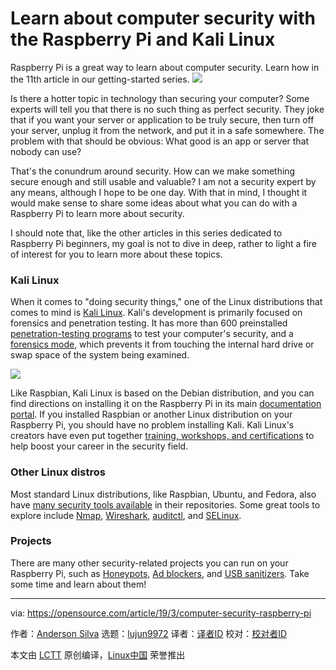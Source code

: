[#]: collector: (lujun9972)
[#]: translator: ( )
[#]: reviewer: ( )
[#]: publisher: ( )
[#]: url: ( )
[#]: subject: (Learn about computer security with the Raspberry Pi and Kali Linux)
[#]: via: (https://opensource.com/article/19/3/computer-security-raspberry-pi)
[#]: author: (Anderson Silva https://opensource.com/users/ansilva)

Learn about computer security with the Raspberry Pi and Kali Linux
======
Raspberry Pi is a great way to learn about computer security. Learn how in the 11th article in our getting-started series.
![](https://opensource.com/sites/default/files/styles/image-full-size/public/lead-images/security_privacy_lock.png?itok=ZWjrpFzx)

Is there a hotter topic in technology than securing your computer? Some experts will tell you that there is no such thing as perfect security. They joke that if you want your server or application to be truly secure, then turn off your server, unplug it from the network, and put it in a safe somewhere. The problem with that should be obvious: What good is an app or server that nobody can use?

That's the conundrum around security. How can we make something secure enough and still usable and valuable? I am not a security expert by any means, although I hope to be one day. With that in mind, I thought it would make sense to share some ideas about what you can do with a Raspberry Pi to learn more about security.

I should note that, like the other articles in this series dedicated to Raspberry Pi beginners, my goal is not to dive in deep, rather to light a fire of interest for you to learn more about these topics.

### Kali Linux

When it comes to "doing security things," one of the Linux distributions that comes to mind is [Kali Linux][1]. Kali's development is primarily focused on forensics and penetration testing. It has more than 600 preinstalled [penetration-testing programs][2] to test your computer's security, and a [forensics mode][3], which prevents it from touching the internal hard drive or swap space of the system being examined.

![](https://opensource.com/sites/default/files/uploads/raspberrypi_11_kali.png)

Like Raspbian, Kali Linux is based on the Debian distribution, and you can find directions on installing it on the Raspberry Pi in its main [documentation portal][4]. If you installed Raspbian or another Linux distribution on your Raspberry Pi, you should have no problem installing Kali. Kali Linux's creators have even put together [training, workshops, and certifications][5] to help boost your career in the security field.

### Other Linux distros

Most standard Linux distributions, like Raspbian, Ubuntu, and Fedora, also have [many security tools available][6] in their repositories. Some great tools to explore include [Nmap][7], [Wireshark][8], [auditctl][9], and [SELinux][10].

### Projects

There are many other security-related projects you can run on your Raspberry Pi, such as [Honeypots][11], [Ad blockers][12], and [USB sanitizers][13]. Take some time and learn about them!

--------------------------------------------------------------------------------

via: https://opensource.com/article/19/3/computer-security-raspberry-pi

作者：[Anderson Silva][a]
选题：[lujun9972][b]
译者：[译者ID](https://github.com/译者ID)
校对：[校对者ID](https://github.com/校对者ID)

本文由 [LCTT](https://github.com/LCTT/TranslateProject) 原创编译，[Linux中国](https://linux.cn/) 荣誉推出

[a]: https://opensource.com/users/ansilva
[b]: https://github.com/lujun9972
[1]: https://www.kali.org/
[2]: https://en.wikipedia.org/wiki/Kali_Linux#Development
[3]: https://docs.kali.org/general-use/kali-linux-forensics-mode
[4]: https://docs.kali.org/kali-on-arm/install-kali-linux-arm-raspberry-pi
[5]: https://www.kali.org/penetration-testing-with-kali-linux/
[6]: https://linuxblog.darkduck.com/2019/02/9-best-linux-based-security-tools.html
[7]: https://nmap.org/
[8]: https://www.wireshark.org/
[9]: https://linux.die.net/man/8/auditctl
[10]: https://opensource.com/article/18/7/sysadmin-guide-selinux
[11]: https://trustfoundry.net/honeypi-easy-honeypot-raspberry-pi/
[12]: https://pi-hole.net/
[13]: https://www.circl.lu/projects/CIRCLean/
